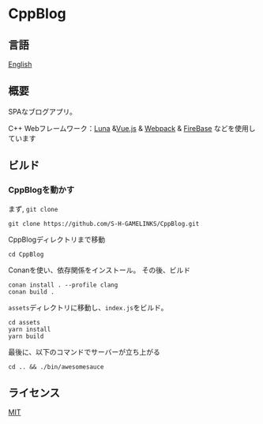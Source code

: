 # CppBlog

## 言語

[English](./README.md)

## 概要

SPAなブログアプリ。

C++ Webフレームワーク：[Luna](https://github.com/DEGoodmanWilson/luna) &[Vue.js](https://github.com/vuejs/vue) & [Webpack](https://github.com/webpack/webpack) & [FireBase](https://firebase.google.com) などを使用しています

## ビルド

### CppBlogを動かす

まず, `git clone `

```
git clone https://github.com/S-H-GAMELINKS/CppBlog.git
```

CppBlogディレクトリまで移動

```
cd CppBlog
```

Conanを使い、依存関係をインストール。
その後、ビルド

```
conan install . --profile clang 
conan build .
```

`assets`ディレクトリに移動し、`index.js`をビルド。

```
cd assets
yarn install
yarn build
```

最後に、以下のコマンドでサーバーが立ち上がる

```
cd .. && ./bin/awesomesauce
```

## ライセンス
[MIT](./LICENSE)
